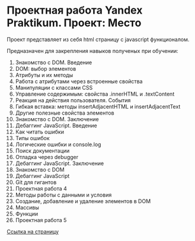 # Проектная работа Yandex Praktikum. Проект: Место

Проект представляет из себя html страницу c javascript функционалом.

Предназначен для закрепления навыков полученых при обучении:

1. Знакомство с DOM. Введение
2. DOM: выбор элементов
3. Атрибуты и их методы
4. Работа с атрибутами через встроенные свойства
5. Манипуляции с классами CSS
6. Управление содержимым: свойства .innerHTML и .textContent
7. Реакция на действия пользователя. События
8. Гибкая вставка: методы insertAdjacentHTML и insertAdjacentText
9. Другие полезные свойства элементов
10. Знакомство с DOM. Заключение
11. Дебаггинг JavaScript. Введение
12. Как читать ошибки
13. Типы ошибок
14. Логические ошибки и console.log
15. Поиск документации
16. Отладка через debugger
17. Дебаггинг JavaScript. Заключение
18. Знакомство с DOM
19. Дебаггинг JavaScript
20. Git для гигантов
21. Проектная работа 4
22. Методы работы с данными и условия
23. Создание, добавление и удаление элементов в DOM
24. Массивы
25. Функции
26. Проектная работа 5

[Ссылка на страницу](https://evgsamalex.github.io/mesto/)

